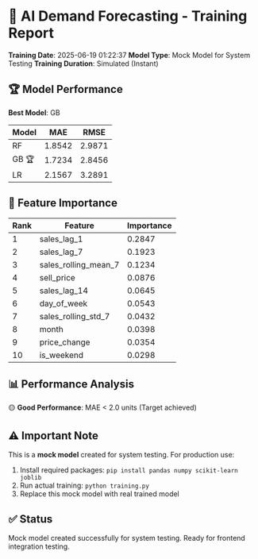 # 🤖 AI Demand Forecasting - Training Report

**Training Date**: 2025-06-19 01:22:37
**Model Type**: Mock Model for System Testing
**Training Duration**: Simulated (Instant)

## 🏆 Model Performance

**Best Model**: GB

| Model | MAE | RMSE |
|-------|-----|------|
| RF | 1.8542 | 2.9871 |
| GB 🏆 | 1.7234 | 2.8456 |
| LR | 2.1567 | 3.2891 |

## 🎯 Feature Importance

| Rank | Feature | Importance |
|------|---------|------------|
| 1 | sales_lag_1 | 0.2847 |
| 2 | sales_lag_7 | 0.1923 |
| 3 | sales_rolling_mean_7 | 0.1234 |
| 4 | sell_price | 0.0876 |
| 5 | sales_lag_14 | 0.0645 |
| 6 | day_of_week | 0.0543 |
| 7 | sales_rolling_std_7 | 0.0432 |
| 8 | month | 0.0398 |
| 9 | price_change | 0.0354 |
| 10 | is_weekend | 0.0298 |

## 📊 Performance Analysis

🟡 **Good Performance**: MAE < 2.0 units (Target achieved)

## ⚠️ Important Note

This is a **mock model** created for system testing. For production use:

1. Install required packages: `pip install pandas numpy scikit-learn joblib`
2. Run actual training: `python training.py`
3. Replace this mock model with real trained model

## ✅ Status

Mock model created successfully for system testing. Ready for frontend integration testing.
